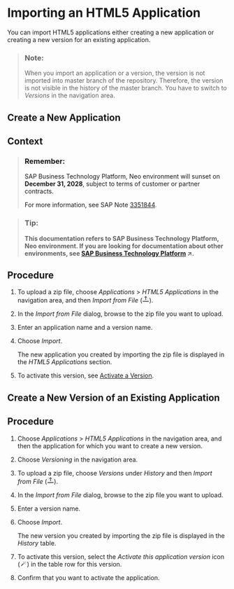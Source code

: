 <!-- loiob8d879c30b44455d906bfa4c35b8221d -->

# Importing an HTML5 Application

You can import HTML5 applications either creating a new application or creating a new version for an existing application.

> ### Note:  
> When you import an application or a version, the version is not imported into master branch of the repository. Therefore, the version is not visible in the history of the master branch. You have to switch to *Versions* in the navigation area.

<a name="loiof25baaee89af44d490e9a2adeccacdcb"/>

<!-- loiof25baaee89af44d490e9a2adeccacdcb -->

## Create a New Application



<a name="loiof25baaee89af44d490e9a2adeccacdcb__context_kxf_4xf_blb"/>

## Context

> ### Remember:  
> SAP Business Technology Platform, Neo environment will sunset on **December 31, 2028**, subject to terms of customer or partner contracts.
> 
> For more information, see SAP Note [3351844](https://launchpad.support.sap.com/#/notes/3351844).

> ### Tip:  
> **This documentation refers to SAP Business Technology Platform, Neo environment. If you are looking for documentation about other environments, see [SAP Business Technology Platform](https://help.sap.com/viewer/65de2977205c403bbc107264b8eccf4b/Cloud/en-US/6a2c1ab5a31b4ed9a2ce17a5329e1dd8.html "SAP Business Technology Platform (SAP BTP) is an integrated offering comprised of four technology portfolios: database and data management, application development and integration, analytics, and intelligent technologies. The platform offers users the ability to turn data into business value, compose end-to-end business processes, and build and extend SAP applications quickly.") :arrow_upper_right:.**



<a name="loiof25baaee89af44d490e9a2adeccacdcb__steps_s3c_l52_tt"/>

## Procedure

1.  To upload a zip file, choose *Applications* \> *HTML5 Applications* in the navigation area, and then *Import from File* \(![](images/HTML5_app_import_from_file_icon_c95c9a0.png)\).

2.  In the *Import from File* dialog, browse to the zip file you want to upload.

3.  Enter an application name and a version name.

4.  Choose *Import*.

    The new application you created by importing the zip file is displayed in the *HTML5 Applications* section.

5.  To activate this version, see [Activate a Version](../30-development-neo/activate-a-version-e7e3ec6.md).


<a name="loioe6fe570dd6e74785b1654809661008ad"/>

<!-- loioe6fe570dd6e74785b1654809661008ad -->

## Create a New Version of an Existing Application



<a name="loioe6fe570dd6e74785b1654809661008ad__steps_s4c_l52_tt"/>

## Procedure

1.  Choose *Applications* \> *HTML5 Applications* in the navigation area, and then the application for which you want to create a new version.

2.  Choose *Versioning* in the navigation area.

3.  To upload a zip file, choose *Versions* under *History* and then *Import from File* \(![](images/HTML5_app_import_from_file_icon_c95c9a0.png)\).

4.  In the *Import from File* dialog, browse to the zip file you want to upload.

5.  Enter a version name.

6.  Choose *Import*.

    The new version you created by importing the zip file is displayed in the *History* table.

7.  To activate this version, select the *Activate this application version* icon \(![](images/Activate_this_application_version_icon_b0ad2a6.png)\) in the table row for this version.

8.  Confirm that you want to activate the application.


